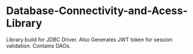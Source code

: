 # Database-Connectivity-and-Acess-Library
Library build for JDBC Driver. Also Generates JWT token for session validation. Contains DAOs.
